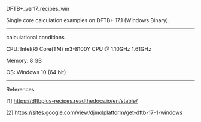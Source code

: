 DFTB+_ver17_recipes_win


Single core calculation examples on DFTB+ 17.1 (Windows Binary).

----------

calculational conditions

CPU: Intel(R) Core(TM) m3-8100Y CPU @ 1.10GHz 1.61GHz

Memory: 8 GB

OS: Windows 10 (64 bit)

----------

References

[1] https://dftbplus-recipes.readthedocs.io/en/stable/

[2] https://sites.google.com/view/djmolplatform/get-dftb-17-1-windows
